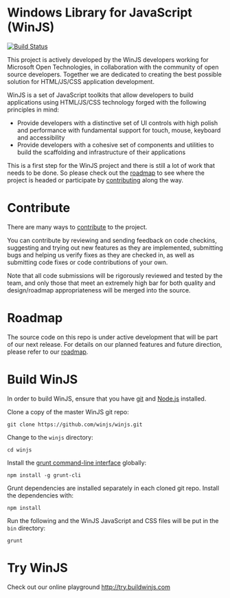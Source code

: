 Windows Library for JavaScript (WinJS)
=====
 [![Build Status](https://travis-ci.org/winjs/winjs.svg?branch=master)](https://travis-ci.org/winjs/winjs)
 
This project is actively developed by the WinJS developers working for Microsoft Open Technologies, in collaboration with the community of open source developers. Together we are dedicated to creating the best possible solution for HTML/JS/CSS application development.

WinJS is a set of JavaScript toolkits that allow developers to build applications using HTML/JS/CSS technology forged with the following principles in mind:

* Provide developers with a distinctive set of UI controls with high polish and performance with fundamental support for touch, mouse, keyboard and accessibility
* Provide developers with a cohesive set of components and utilities to build the scaffolding and infrastructure of their applications

This is a first step for the WinJS project and there is still a lot of work that needs to be done. So please check out the [roadmap](https://github.com/winjs/winjs/wiki/Roadmap) to see where the project is headed or participate by [contributing](https://github.com/winjs/winjs/wiki/Contribute) along the way.

# Contribute
There are many ways to [contribute](https://github.com/winjs/winjs/blob/master/CONTRIBUTING.md) to the project.

You can contribute by reviewing and sending feedback on code checkins, suggesting and trying out new features as they are implemented, submitting bugs and helping us verify fixes as they are checked in, as well as submitting code fixes or code contributions of your own.

Note that all code submissions will be rigorously reviewed and tested by the team, and only those that meet an extremely high bar for both quality and design/roadmap appropriateness will be merged into the source.

# Roadmap
The source code on this repo is under active development that will be part of our next release. For details on our planned features and future direction, please refer to our [roadmap](https://github.com/winjs/winjs/wiki/Roadmap).

# Build WinJS
In order to build WinJS, ensure that you have [git](http://git-scm.com/downloads) and [Node.js](http://nodejs.org/download/) installed.

Clone a copy of the master WinJS git repo:
```
git clone https://github.com/winjs/winjs.git
```

Change to the `winjs` directory:
```
cd winjs
```

Install the [grunt command-line interface](https://github.com/gruntjs/grunt-cli) globally:
```
npm install -g grunt-cli
```

Grunt dependencies are installed separately in each cloned git repo. Install the dependencies with:
```
npm install
```

Run the following and the WinJS JavaScript and CSS files will be put in the `bin` directory:
```
grunt
```

# Try WinJS
Check out our online playground http://try.buildwinjs.com

